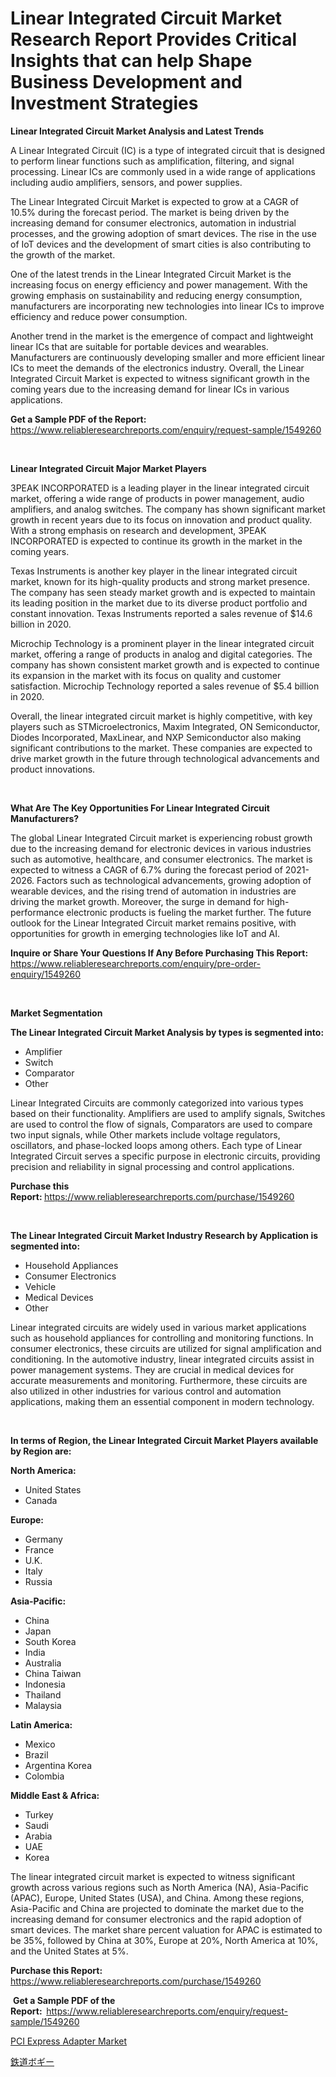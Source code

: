 <p><h1>Linear Integrated Circuit Market Research Report Provides Critical Insights that can help Shape Business Development and Investment Strategies</h1></p><p><strong>Linear Integrated Circuit Market Analysis and Latest Trends</strong></p>
<p><p>A Linear Integrated Circuit (IC) is a type of integrated circuit that is designed to perform linear functions such as amplification, filtering, and signal processing. Linear ICs are commonly used in a wide range of applications including audio amplifiers, sensors, and power supplies.</p><p>The Linear Integrated Circuit Market is expected to grow at a CAGR of 10.5% during the forecast period. The market is being driven by the increasing demand for consumer electronics, automation in industrial processes, and the growing adoption of smart devices. The rise in the use of IoT devices and the development of smart cities is also contributing to the growth of the market.</p><p>One of the latest trends in the Linear Integrated Circuit Market is the increasing focus on energy efficiency and power management. With the growing emphasis on sustainability and reducing energy consumption, manufacturers are incorporating new technologies into linear ICs to improve efficiency and reduce power consumption.</p><p>Another trend in the market is the emergence of compact and lightweight linear ICs that are suitable for portable devices and wearables. Manufacturers are continuously developing smaller and more efficient linear ICs to meet the demands of the electronics industry. Overall, the Linear Integrated Circuit Market is expected to witness significant growth in the coming years due to the increasing demand for linear ICs in various applications.</p></p>
<p><strong>Get a Sample PDF of the Report:&nbsp;</strong> <a href="https://www.reliableresearchreports.com/enquiry/request-sample/1549260">https://www.reliableresearchreports.com/enquiry/request-sample/1549260</a></p>
<p>&nbsp;</p>
<p><strong>Linear Integrated Circuit Major Market Players</strong></p>
<p><p>3PEAK INCORPORATED is a leading player in the linear integrated circuit market, offering a wide range of products in power management, audio amplifiers, and analog switches. The company has shown significant market growth in recent years due to its focus on innovation and product quality. With a strong emphasis on research and development, 3PEAK INCORPORATED is expected to continue its growth in the market in the coming years.</p><p>Texas Instruments is another key player in the linear integrated circuit market, known for its high-quality products and strong market presence. The company has seen steady market growth and is expected to maintain its leading position in the market due to its diverse product portfolio and constant innovation. Texas Instruments reported a sales revenue of $14.6 billion in 2020.</p><p>Microchip Technology is a prominent player in the linear integrated circuit market, offering a range of products in analog and digital categories. The company has shown consistent market growth and is expected to continue its expansion in the market with its focus on quality and customer satisfaction. Microchip Technology reported a sales revenue of $5.4 billion in 2020.</p><p>Overall, the linear integrated circuit market is highly competitive, with key players such as STMicroelectronics, Maxim Integrated, ON Semiconductor, Diodes Incorporated, MaxLinear, and NXP Semiconductor also making significant contributions to the market. These companies are expected to drive market growth in the future through technological advancements and product innovations.</p></p>
<p>&nbsp;</p>
<p><strong>What Are The Key Opportunities For Linear Integrated Circuit Manufacturers?</strong></p>
<p><p>The global Linear Integrated Circuit market is experiencing robust growth due to the increasing demand for electronic devices in various industries such as automotive, healthcare, and consumer electronics. The market is expected to witness a CAGR of 6.7% during the forecast period of 2021-2026. Factors such as technological advancements, growing adoption of wearable devices, and the rising trend of automation in industries are driving the market growth. Moreover, the surge in demand for high-performance electronic products is fueling the market further. The future outlook for the Linear Integrated Circuit market remains positive, with opportunities for growth in emerging technologies like IoT and AI.</p></p>
<p><strong>Inquire or Share Your Questions If Any Before Purchasing This Report:</strong> <a href="https://www.reliableresearchreports.com/enquiry/pre-order-enquiry/1549260">https://www.reliableresearchreports.com/enquiry/pre-order-enquiry/1549260</a></p>
<p>&nbsp;</p>
<p><strong>Market Segmentation</strong></p>
<p><strong>The Linear Integrated Circuit Market Analysis by types is segmented into:</strong></p>
<p><ul><li>Amplifier</li><li>Switch</li><li>Comparator</li><li>Other</li></ul></p>
<p><p>Linear Integrated Circuits are commonly categorized into various types based on their functionality. Amplifiers are used to amplify signals, Switches are used to control the flow of signals, Comparators are used to compare two input signals, while Other markets include voltage regulators, oscillators, and phase-locked loops among others. Each type of Linear Integrated Circuit serves a specific purpose in electronic circuits, providing precision and reliability in signal processing and control applications.</p></p>
<p><strong>Purchase this Report:&nbsp;</strong><a href="https://www.reliableresearchreports.com/purchase/1549260">https://www.reliableresearchreports.com/purchase/1549260</a></p>
<p>&nbsp;</p>
<p><strong>The Linear Integrated Circuit Market Industry Research by Application is segmented into:</strong></p>
<p><ul><li>Household Appliances</li><li>Consumer Electronics</li><li>Vehicle</li><li>Medical Devices</li><li>Other</li></ul></p>
<p><p>Linear integrated circuits are widely used in various market applications such as household appliances for controlling and monitoring functions. In consumer electronics, these circuits are utilized for signal amplification and conditioning. In the automotive industry, linear integrated circuits assist in power management systems. They are crucial in medical devices for accurate measurements and monitoring. Furthermore, these circuits are also utilized in other industries for various control and automation applications, making them an essential component in modern technology.</p></p>
<p>&nbsp;</p>
<p><strong>In terms of Region, the Linear Integrated Circuit Market Players available by Region are:</strong></p>
<p>
    <p> <strong> North America: </strong>
        <ul>
            <li>United States</li>
            <li>Canada</li>
        </ul>
        </p> 
    <p> <strong> Europe: </strong>
        <ul>
            <li>Germany</li>
            <li>France</li>
            <li>U.K.</li>
            <li>Italy</li>
            <li>Russia</li>
        </ul>
        </p> 
    <p> <strong> Asia-Pacific: </strong>
        <ul>
            <li>China</li>
            <li>Japan</li>
            <li>South Korea</li>
            <li>India</li>
            <li>Australia</li>
            <li>China Taiwan</li>
            <li>Indonesia</li>
            <li>Thailand</li>
            <li>Malaysia</li>
        </ul>
        </p> 
    <p> <strong> Latin America: </strong>
        <ul>
            <li>Mexico</li>
            <li>Brazil</li>
            <li>Argentina Korea</li>
            <li>Colombia</li>
        </ul>
        </p> 
    <p> <strong> Middle East & Africa: </strong>
        <ul>
            <li>Turkey</li>
            <li>Saudi</li>
            <li>Arabia</li>
            <li>UAE</li>
            <li>Korea</li>
        </ul>
    </p>
    </p>
<p><p>The linear integrated circuit market is expected to witness significant growth across various regions such as North America (NA), Asia-Pacific (APAC), Europe, United States (USA), and China. Among these regions, Asia-Pacific and China are projected to dominate the market due to the increasing demand for consumer electronics and the rapid adoption of smart devices. The market share percent valuation for APAC is estimated to be 35%, followed by China at 30%, Europe at 20%, North America at 10%, and the United States at 5%.</p></p>
<p><strong>Purchase this Report: </strong><a href="https://www.reliableresearchreports.com/purchase/1549260">https://www.reliableresearchreports.com/purchase/1549260</a></p>
<p>&nbsp;<strong>Get a Sample PDF of the Report:&nbsp;&nbsp;</strong><a href="https://www.reliableresearchreports.com/enquiry/request-sample/1549260">https://www.reliableresearchreports.com/enquiry/request-sample/1549260</a></p>
<p><strong></strong></p>
<p><p><a href="https://github.com/ChiragRP21/Market-Research-Report-List-4/blob/main/pci-express-adapter-market.md">PCI Express Adapter Market</a></p><p><a href="https://github.com/xemfu2379520/Market-Research-Report-List-1/blob/main/222749412224.md">鉄道ボギー</a></p></p>